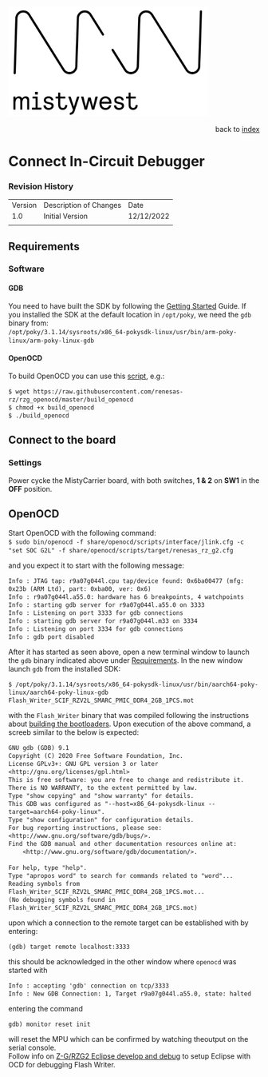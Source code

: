<img src="files/img/2018_MistyWest_LogoCombo_FINAL_RGB.png" alt="MistyWest" width="400"/><div style="text-align: right">back to [index]( README.md)</div>

# Connect In-Circuit Debugger
### Revision History

<table>
  <tr>
   <td>Version
   </td>
   <td>Description of Changes
   </td>
   <td>Date
   </td>
  </tr>
  <tr>
   <td>
	   1.0
   </td>
   <td>
	   Initial Version
   </td>
   <td>
	   12/12/2022
   </td>
  </tr>
  <tr>
   <td>
   </td>
   <td>
   </td>
   <td>
   </td>
  </tr>
</table>


## Requirements

### Software

#### GDB

You need to have built the SDK by following the [Getting Started](GettingStarted.md#building-the-sdk-1) Guide. If you installed the SDK at the default location in `/opt/poky`, we need the `gdb` binary from:<br/>
`/opt/poky/3.1.14/sysroots/x86_64-pokysdk-linux/usr/bin/arm-poky-linux/arm-poky-linux-gdb`

#### OpenOCD

To build OpenOCD you can use this [script](https://github.com/renesas-rz/rzg_openocd/blob/master/build_openocd), e.g.: 
```
$ wget https://raw.githubusercontent.com/renesas-rz/rzg_openocd/master/build_openocd
$ chmod +x build_openocd
$ ./build_openocd
```


## Connect to the board

### Settings
 
Power cycke the MistyCarrier board, with both switches, **1 & 2** on **SW1** in the **OFF** position. 

## OpenOCD

Start OpenOCD with the following command:<br />
`$ sudo bin/openocd -f share/openocd/scripts/interface/jlink.cfg -c "set SOC G2L" -f share/openocd/scripts/target/renesas_rz_g2.cfg`

and you expect it to start with the following message:
```
Info : JTAG tap: r9a07g044l.cpu tap/device found: 0x6ba00477 (mfg: 0x23b (ARM Ltd), part: 0xba00, ver: 0x6)
Info : r9a07g044l.a55.0: hardware has 6 breakpoints, 4 watchpoints
Info : starting gdb server for r9a07g044l.a55.0 on 3333
Info : Listening on port 3333 for gdb connections
Info : starting gdb server for r9a07g044l.m33 on 3334
Info : Listening on port 3334 for gdb connections
Info : gdb port disabled
```
After it has started as seen above, open a new terminal window to launch the `gdb` binary indicated above under [Requirements](#Requirements).
In the new window launch `gdb` from the installed SDK:
```
$ /opt/poky/3.1.14/sysroots/x86_64-pokysdk-linux/usr/bin/aarch64-poky-linux/aarch64-poky-linux-gdb Flash_Writer_SCIF_RZV2L_SMARC_PMIC_DDR4_2GB_1PCS.mot
```
with the `Flash_Writer` binary that was compiled following the instructions about [building the bootloaders](BuildBootloaders.md).
Upon execution of the above command, a screeb similar to the below is expected:
```
GNU gdb (GDB) 9.1
Copyright (C) 2020 Free Software Foundation, Inc.
License GPLv3+: GNU GPL version 3 or later <http://gnu.org/licenses/gpl.html>
This is free software: you are free to change and redistribute it.
There is NO WARRANTY, to the extent permitted by law.
Type "show copying" and "show warranty" for details.
This GDB was configured as "--host=x86_64-pokysdk-linux --target=aarch64-poky-linux".
Type "show configuration" for configuration details.
For bug reporting instructions, please see:
<http://www.gnu.org/software/gdb/bugs/>.
Find the GDB manual and other documentation resources online at:
    <http://www.gnu.org/software/gdb/documentation/>.

For help, type "help".
Type "apropos word" to search for commands related to "word"...
Reading symbols from Flash_Writer_SCIF_RZV2L_SMARC_PMIC_DDR4_2GB_1PCS.mot...
(No debugging symbols found in Flash_Writer_SCIF_RZV2L_SMARC_PMIC_DDR4_2GB_1PCS.mot)
```
upon which a connection to the remote target can be established with by entering:
```
(gdb) target remote localhost:3333
```
this should be acknowledged in the other window where `openocd` was started with
```
Info : accepting 'gdb' connection on tcp/3333
Info : New GDB Connection: 1, Target r9a07g044l.a55.0, state: halted
```
entering the command
```
gdb) monitor reset init
```
will reset the MPU which can be confirmed by watching theoutput on the serial console.<br/>
Follow info on [Z-G/RZG2 Eclipse develop and debug](https://renesas.info/wiki/RZ-G/RZG2_Eclipse_develop_and_debug#Cross_debugging_bare_metal_programs_using_GDB_and_OpenOCD) to setup Eclipse with OCD for debugging Flash Writer.
